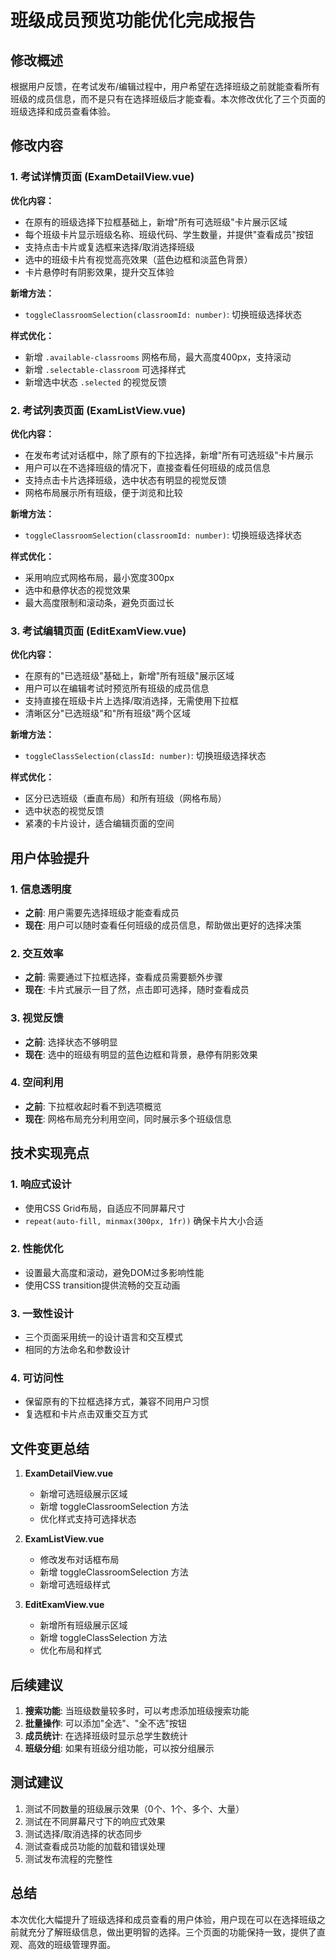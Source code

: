 # 班级成员预览功能优化完成报告

## 修改概述

根据用户反馈，在考试发布/编辑过程中，用户希望在选择班级之前就能查看所有班级的成员信息，而不是只有在选择班级后才能查看。本次修改优化了三个页面的班级选择和成员查看体验。

## 修改内容

### 1. 考试详情页面 (ExamDetailView.vue)

**优化内容：**
- 在原有的班级选择下拉框基础上，新增"所有可选班级"卡片展示区域
- 每个班级卡片显示班级名称、班级代码、学生数量，并提供"查看成员"按钮
- 支持点击卡片或复选框来选择/取消选择班级
- 选中的班级卡片有视觉高亮效果（蓝色边框和淡蓝色背景）
- 卡片悬停时有阴影效果，提升交互体验

**新增方法：**
- `toggleClassroomSelection(classroomId: number)`: 切换班级选择状态

**样式优化：**
- 新增 `.available-classrooms` 网格布局，最大高度400px，支持滚动
- 新增 `.selectable-classroom` 可选择样式
- 新增选中状态 `.selected` 的视觉反馈

### 2. 考试列表页面 (ExamListView.vue)

**优化内容：**
- 在发布考试对话框中，除了原有的下拉选择，新增"所有可选班级"卡片展示
- 用户可以在不选择班级的情况下，直接查看任何班级的成员信息
- 支持点击卡片选择班级，选中状态有明显的视觉反馈
- 网格布局展示所有班级，便于浏览和比较

**新增方法：**
- `toggleClassroomSelection(classroomId: number)`: 切换班级选择状态

**样式优化：**
- 采用响应式网格布局，最小宽度300px
- 选中和悬停状态的视觉效果
- 最大高度限制和滚动条，避免页面过长

### 3. 考试编辑页面 (EditExamView.vue)

**优化内容：**
- 在原有的"已选班级"基础上，新增"所有班级"展示区域
- 用户可以在编辑考试时预览所有班级的成员信息
- 支持直接在班级卡片上选择/取消选择，无需使用下拉框
- 清晰区分"已选班级"和"所有班级"两个区域

**新增方法：**
- `toggleClassSelection(classId: number)`: 切换班级选择状态

**样式优化：**
- 区分已选班级（垂直布局）和所有班级（网格布局）
- 选中状态的视觉反馈
- 紧凑的卡片设计，适合编辑页面的空间

## 用户体验提升

### 1. 信息透明度
- **之前**: 用户需要先选择班级才能查看成员
- **现在**: 用户可以随时查看任何班级的成员信息，帮助做出更好的选择决策

### 2. 交互效率
- **之前**: 需要通过下拉框选择，查看成员需要额外步骤
- **现在**: 卡片式展示一目了然，点击即可选择，随时查看成员

### 3. 视觉反馈
- **之前**: 选择状态不够明显
- **现在**: 选中的班级有明显的蓝色边框和背景，悬停有阴影效果

### 4. 空间利用
- **之前**: 下拉框收起时看不到选项概览
- **现在**: 网格布局充分利用空间，同时展示多个班级信息

## 技术实现亮点

### 1. 响应式设计
- 使用CSS Grid布局，自适应不同屏幕尺寸
- `repeat(auto-fill, minmax(300px, 1fr))` 确保卡片大小合适

### 2. 性能优化
- 设置最大高度和滚动，避免DOM过多影响性能
- 使用CSS transition提供流畅的交互动画

### 3. 一致性设计
- 三个页面采用统一的设计语言和交互模式
- 相同的方法命名和参数设计

### 4. 可访问性
- 保留原有的下拉框选择方式，兼容不同用户习惯
- 复选框和卡片点击双重交互方式

## 文件变更总结

1. **ExamDetailView.vue**
   - 新增可选班级展示区域
   - 新增 toggleClassroomSelection 方法
   - 优化样式支持可选择状态

2. **ExamListView.vue**
   - 修改发布对话框布局
   - 新增 toggleClassroomSelection 方法
   - 新增可选班级样式

3. **EditExamView.vue**
   - 新增所有班级展示区域
   - 新增 toggleClassSelection 方法
   - 优化布局和样式

## 后续建议

1. **搜索功能**: 当班级数量较多时，可以考虑添加班级搜索功能
2. **批量操作**: 可以添加"全选"、"全不选"按钮
3. **成员统计**: 在选择班级时显示总学生数统计
4. **班级分组**: 如果有班级分组功能，可以按分组展示

## 测试建议

1. 测试不同数量的班级展示效果（0个、1个、多个、大量）
2. 测试在不同屏幕尺寸下的响应式效果
3. 测试选择/取消选择的状态同步
4. 测试查看成员功能的加载和错误处理
5. 测试发布流程的完整性

## 总结

本次优化大幅提升了班级选择和成员查看的用户体验，用户现在可以在选择班级之前就充分了解班级信息，做出更明智的选择。三个页面的功能保持一致，提供了直观、高效的班级管理界面。
